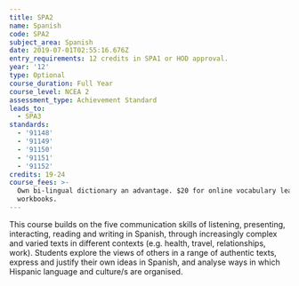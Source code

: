 ```yaml
---
title: SPA2
name: Spanish
code: SPA2
subject_area: Spanish
date: 2019-07-01T02:55:16.676Z
entry_requirements: 12 credits in SPA1 or HOD approval.
year: '12'
type: Optional
course_duration: Full Year
course_level: NCEA 2
assessment_type: Achievement Standard
leads_to:
  - SPA3
standards:
  - '91148'
  - '91149'
  - '91150'
  - '91151'
  - '91152'
credits: 19-24
course_fees: >-
  Own bi-lingual dictionary an advantage. $20 for online vocabulary learning and
  workbooks.
---
```

This course builds on the five communication skills of listening, presenting, interacting, reading and writing in Spanish, through increasingly complex and varied texts in different contexts (e.g. health, travel, relationships, work). Students explore the views of others in a range of authentic texts, express and justify their own ideas in Spanish, and analyse ways in which Hispanic language and culture/s are organised.
